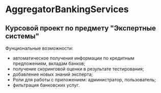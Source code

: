 # AggregatorBankingServices
## Курсовой проект по предмету "Экспертные системы"
Фунциональные возможности:
* автоматическое получения информации по кредитным предложениям, вкладам банков;
* получение скоринговой оценки в результате тестирования;
* добавление новых знаний эксперта; 
* Роли для работы с приложением: администратор, пользователь;
* фильтрация банковских услуг.

